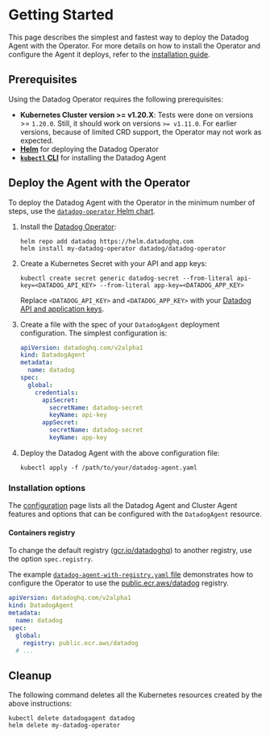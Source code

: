 # Getting Started

This page describes the simplest and fastest way to deploy the Datadog Agent with the Operator.
For more details on how to install the Operator and configure the Agent it deploys, refer to the [installation guide](installation.md).

## Prerequisites

Using the Datadog Operator requires the following prerequisites:

- **Kubernetes Cluster version >= v1.20.X**: Tests were done on versions >= `1.20.0`. Still, it should work on versions `>= v1.11.0`. For earlier versions, because of limited CRD support, the Operator may not work as expected.
- **[Helm][1]** for deploying the Datadog Operator
- **[`kubectl` CLI][2]** for installing the Datadog Agent

## Deploy the Agent with the Operator

To deploy the Datadog Agent with the Operator in the minimum number of steps, use the [`datadog-operator` Helm chart](https://github.com/DataDog/helm-charts/tree/main/charts/datadog-operator).

1. Install the [Datadog Operator][3]:

   ```shell
   helm repo add datadog https://helm.datadoghq.com
   helm install my-datadog-operator datadog/datadog-operator
   ```

1. Create a Kubernetes Secret with your API and app keys:

   ```shell
   kubectl create secret generic datadog-secret --from-literal api-key=<DATADOG_API_KEY> --from-literal app-key=<DATADOG_APP_KEY>
   ```
   Replace `<DATADOG_API_KEY>` and `<DATADOG_APP_KEY>` with your [Datadog API and application keys][4].

1. Create a file with the spec of your `DatadogAgent` deployment configuration. The simplest configuration is:

   ```yaml
   apiVersion: datadoghq.com/v2alpha1
   kind: DatadogAgent
   metadata:
     name: datadog
   spec:
     global:
       credentials:
         apiSecret:
           secretName: datadog-secret
           keyName: api-key
         appSecret:
           secretName: datadog-secret
           keyName: app-key
   ```

1. Deploy the Datadog Agent with the above configuration file:
   ```shell
   kubectl apply -f /path/to/your/datadog-agent.yaml
   ```

### Installation options

The [configuration][5] page lists all the Datadog Agent and Cluster Agent features and options that can be configured with the `DatadogAgent` resource.

#### Containers registry

To change the default registry ([gcr.io/datadoghq][6]) to another registry, use the option `spec.registry`.

The example [`datadog-agent-with-registry.yaml` file][7] demonstrates how to configure the Operator to use the [public.ecr.aws/datadog][8] registry.

```yaml
apiVersion: datadoghq.com/v2alpha1
kind: DatadogAgent
metadata:
  name: datadog
spec:
  global:
    registry: public.ecr.aws/datadog
  # ...
```

## Cleanup

The following command deletes all the Kubernetes resources created by the above instructions:

```shell
kubectl delete datadogagent datadog
helm delete my-datadog-operator
```

[1]: https://helm.sh
[2]: https://kubernetes.io/docs/tasks/tools/install-kubectl/
[3]: https://artifacthub.io/packages/helm/datadog/datadog-operator
[4]: https://app.datadoghq.com/account/settings#api
[5]: https://github.com/DataDog/datadog-operator/blob/main/docs/configuration.v2alpha1.md
[6]: ttps://gcr.io/datadoghq
[7]: https://github.com/DataDog/datadog-operator/blob/main/examples/datadogagent/v2alpha1/datadog-agent-with-registry.yaml
[8]: https://gallery.ecr.aws/datadog/